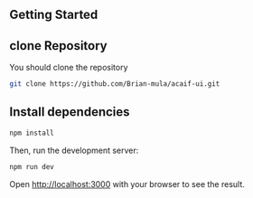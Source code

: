 
## Getting Started

## clone Repository

You should clone the repository

```bash
git clone https://github.com/Brian-mula/acaif-ui.git
```

## Install dependencies

```bash
npm install
```

Then, run the development server:

```bash
npm run dev

```

Open [http://localhost:3000](http://localhost:3000) with your browser to see the result.
